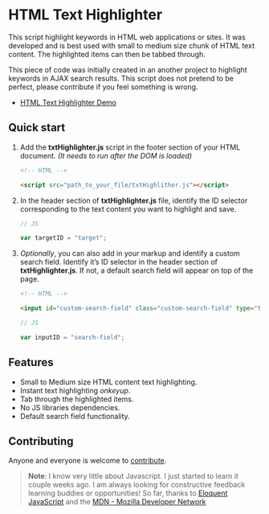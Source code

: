 # HTML Text Highlighter

This script highlight keywords in HTML web applications or sites. It was developed and is best used with small to medium size chunk of HTML text content. The highlighted items can then be tabbed through.

This piece of code was initially created in an another project to highlight keywords in AJAX search results. This script does not pretend to be perfect, please contribute if you feel something is wrong.

- [HTML Text Highlighter Demo](http://idannniel.github.io/html-text-highlighter/)


## Quick start

1. Add the **txtHighlighter.js** script in the footer section of your HTML document. *(It needs to run after the DOM is loaded)*
	```html
	<!-- HTML -->

	<script src="path_to_your_file/txtHighlither.js"></script>
	
	
	```    

2. In the header section of **txtHighlighter.js** file, identify the ID selector corresponding to the text content you want to highlight and save.
	```js
	// JS

	var targetID = "target";


	```


3. *Optionally*, you can also add in your markup and identify a custom search field. Identify it’s ID selector in the header section of **txtHighlighter.js**. If not, a default search field will appear on top of the page.

	```html
	<!-- HTML -->

	<input id="custom-search-field" class="custom-search-field" type="text" name="search" placeholder="Custom Search Field" tabindex="1"/>


	```

	```js
	// JS

	var inputID = "search-field";


	```


## Features
* Small to Medium size HTML content text highlighting.
* Instant text highlighting *onkeyup*.
* Tab through the highlighted items.
* No JS libraries dependencies.
* Default search field functionality.

## Contributing
Anyone and everyone is welcome to [contribute](humans.txt).

> **Note**: I know very little about Javascript. I just started to learn it couple weeks ago. I am always looking for constructive feedback learning buddies or opportunities! So far, thanks to [Eloquent JavaScript](http://eloquentjavascript.net) and the [MDN - Mozilla Developer Network](https://developer.mozilla.org/en-US/docs/Web/JavaScript)
